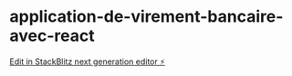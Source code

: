 # application-de-virement-bancaire-avec-react

[Edit in StackBlitz next generation editor ⚡️](https://stackblitz.com/~/github.com/ndasteven/application-de-virement-bancaire-avec-react)